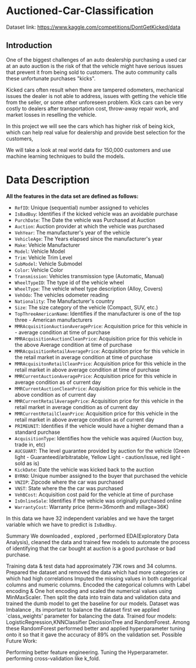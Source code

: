 # Auctioned-Car-Classification

Dataset link: https://www.kaggle.com/competitions/DontGetKicked/data

## Introduction

One of the biggest challenges of an auto dealership purchasing a used car at an auto auction is the risk of that the vehicle might have serious issues that prevent it from being sold to customers. The auto community calls these unfortunate purchases "kicks".

Kicked cars often result when there are tampered odometers, mechanical issues the dealer is not able to address, issues with getting the vehicle title from the seller, or some other unforeseen problem. Kick cars can be very costly to dealers after transportation cost, throw-away repair work, and market losses in reselling the vehicle.

In this project we will see the cars which has higher risk of being kick, which can help real value for dealership and provide best selection for the customers,

We will take a look at real world data for 150,000 customers and use machine learning techniques to build the models.


# Data Description

**All the features in the data set are defined as follows:**

- `RefID`: Unique (sequential) number assigned to vehicles
- `IsBadBuy`: Identifies if the kicked vehicle was an avoidable purchase
- `PurchDate`: The Date the vehicle was Purchased at Auction
- `Auction`: Auction provider at which the vehicle was purchased
- `VehYear`: The manufacturer's year of the vehicle
- `VehicleAge`: The Years elapsed since the manufacturer's year
- `Make`: Vehicle Manufacturer
- `Model`: Vehicle Model
- `Trim`: Vehicle Trim Level
- `SubModel`: Vehicle Submodel
- `Color`: Vehicle Color
- `Transmission`: Vehicles transmission type (Automatic, Manual)
- `WheelTypeID`: The type id of the vehicle wheel
- `WheelType`: The vehicle wheel type description (Alloy, Covers)
- `VehOdo`: The vehicles odometer reading
- `Nationality`: The Manufacturer's country
- `Size`: The size category of the vehicle (Compact, SUV, etc.)
- `TopThreeAmericanName`: Identifies if the manufacturer is one of the top three - American manufacturers
- `MMRAcquisitionAuctionAveragePrice`: Acquisition price for this vehicle in - average condition at time of purchase
- `MMRAcquisitionAuctionCleanPrice`: Acquisition price for this vehicle in the above Average condition at time of purchase
- `MMRAcquisitionRetailAveragePrice`: Acquisition price for this vehicle in the retail market in average condition at time of purchase
- `MMRAcquisitonRetailCleanPrice`: Acquisition price for this vehicle in the retail market in above average condition at time of purchase
- `MMRCurrentAuctionAveragePrice`: Acquisition price for this vehicle in average condition as of current day
- `MMRCurrentAuctionCleanPrice`: Acquisition price for this vehicle in the above condition as of current day
- `MMRCurrentRetailAveragePrice`: Acquisition price for this vehicle in the retail market in average condition as of current day
- `MMRCurrentRetailCleanPrice`: Acquisition price for this vehicle in the retail market in above average condition as of current day
- `PRIMEUNIT`: Identifies if the vehicle would have a higher demand than a standard purchase
- `AcquisitionType`: Identifies how the vehicle was aquired (Auction buy, trade in, etc)
- `AUCGUART`: The level guarantee provided by auction for the vehicle (Green light - Guaranteed/arbitratable, Yellow Light - caution/issue, red light - sold as is)
- `KickDate`: Date the vehicle was kicked back to the auction
- `BYRNO`: Unique number assigned to the buyer that purchased the vehicle
- `VNZIP`: Zipcode where the car was purchased
- `VNST`: State where the the car was purchased
- `VehBCost`: Acquisition cost paid for the vehicle at time of purchase
- `IsOnlineSale`: Identifies if the vehicle was originally purchased online
- `WarrantyCost`: Warranty price (term=36month and millage=36K)

In this data we have 32 independent variables and we have the target variable which we have to predict is `IsBadBuy`.

Summary
We downloaded , explored , performed EDA(Exploratory Data Analysis), cleaned the data and trained few models to automate the process of identifying that the car bought at auction is a good purchase or bad purchase.

Training data & test data had approximately 73K rows and 34 columns.
Prepared the dataset and removed the data which had more categories or which had high correlations
Imputed the missing values in both categorical columns and numeric columns.
Encoded the categorical columns with Label encoding & One hot encoding and scaled the numerical values using MinMaxScaler.
Then split the data into train data and validation data and trained the dumb model to get the baseline for our models.
Dataset was Imbalance , its important to balance the dataset first we applied `class_weights' parameter for balancing the data.
Trained four models: LogisticRegression,KNNClassifier DecissionTree and RandomForest. Among these RandomForest performed better and applied hyperparameter tuning onto it so that it gave the accuracy of 89% on the validation set.
Possible Future Work:

Performing better feature engineering.
Tuning the Hyperparameter.
performing cross-validation like k_fold.
